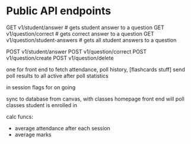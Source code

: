 # Public API endpoints


GET v1/student/answer # gets student answer to a question
GET v1/question/correct # gets correct answer to a question
GET v1/question/student-answers # gets all student answers to a question

POST v1/student/answer
POST v1/question/correct
POST v1/question/create
POST v1/question/delete

one for front end to fetch attendance, poll history, [flashcards stuff]
send poll results to all active 
after poll statistics

in session flags for on going

sync to database from canvas, with classes
homepage front end will poll classes student is enrolled in

calc funcs:
- average attendance after each session
- average marks
